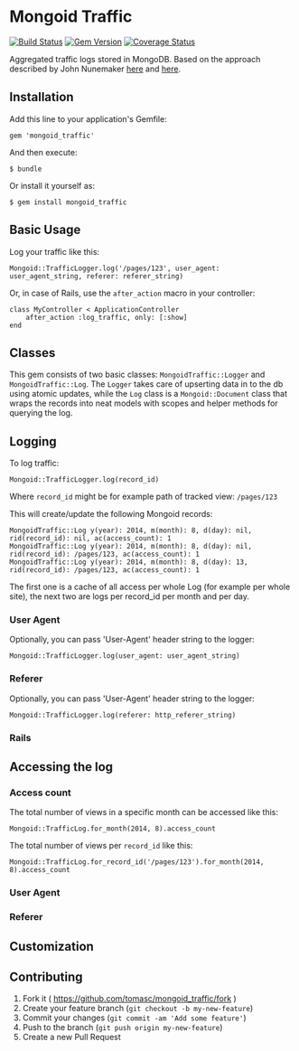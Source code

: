 # Mongoid Traffic

[![Build Status](https://travis-ci.org/tomasc/mongoid_traffic.svg)](https://travis-ci.org/tomasc/mongoid_traffic) [![Gem Version](https://badge.fury.io/rb/mongoid_traffic.svg)](http://badge.fury.io/rb/mongoid_traffic) [![Coverage Status](https://img.shields.io/coveralls/tomasc/mongoid_traffic.svg)](https://coveralls.io/r/tomasc/mongoid_traffic)

Aggregated traffic logs stored in MongoDB. Based on the approach described by John Nunemaker [here](http://www.railstips.org/blog/archives/2011/06/28/counters-everywhere/) and [here](http://www.railstips.org/blog/archives/2011/07/31/counters-everywhere-part-2/).

## Installation

Add this line to your application's Gemfile:

	gem 'mongoid_traffic'

And then execute:

	$ bundle

Or install it yourself as:

	$ gem install mongoid_traffic

## Basic Usage

Log your traffic like this:

	Mongoid::TrafficLogger.log('/pages/123', user_agent: user_agent_string, referer: referer_string)

Or, in case of Rails, use the `after_action` macro in your controller:

	class MyController < ApplicationController
		after_action :log_traffic, only: [:show]
	end

## Classes

This gem consists of two basic classes: `MongoidTraffic::Logger` and `MongoidTraffic::Log`. The `Logger` takes care of upserting data in to the db using atomic updates, while the `Log` class is a `Mongoid::Document` class that wraps the records into neat models with scopes and helper methods for querying the log.

## Logging

To log traffic:

	Mongoid::TrafficLogger.log(record_id)

Where `record_id` might be for example path of tracked view: `/pages/123`

This will create/update the following Mongoid records:

	MongoidTraffic::Log y(year): 2014, m(month): 8, d(day): nil, rid(record_id): nil, ac(access_count): 1
	MongoidTraffic::Log y(year): 2014, m(month): 8, d(day): nil, rid(record_id): /pages/123, ac(access_count): 1
	MongoidTraffic::Log y(year): 2014, m(month): 8, d(day): 13, rid(record_id): /pages/123, ac(access_count): 1

The first one is a cache of all access per whole Log (for example per whole site), the next two are logs per record_id per month and per day.

### User Agent

Optionally, you can pass 'User-Agent' header string to the logger:

	Mongoid::TrafficLogger.log(user_agent: user_agent_string)

### Referer

Optionally, you can pass 'User-Agent' header string to the logger:

	Mongoid::TrafficLogger.log(referer: http_referer_string)

### Rails

## Accessing the log

### Access count

The total number of views in a specific month can be accessed like this:

	Mongoid::TrafficLog.for_month(2014, 8).access_count

The total number of views per `record_id` like this:

	Mongoid::TrafficLog.for_record_id('/pages/123').for_month(2014, 8).access_count

### User Agent

### Referer

## Customization

## Contributing

1. Fork it ( https://github.com/tomasc/mongoid_traffic/fork )
2. Create your feature branch (`git checkout -b my-new-feature`)
3. Commit your changes (`git commit -am 'Add some feature'`)
4. Push to the branch (`git push origin my-new-feature`)
5. Create a new Pull Request
